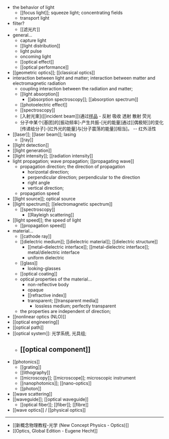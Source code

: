 - the behavior of light
    - [[focus light]]; squeeze light; concentrating fields
    - transport light
- filter?
    - [[滤光片]]
- general...
    - capture light
    - [[light distribution]]
    - light pulse
    - oncoming light
    - [[optical effect]]
    - [[optical performance]]
- [[geometric optics]]; [[classical optics]]
- interaction between light and matter; interaction between matter and electromagnetic radiation
    - coupling interaction between the radiation and matter;
    - [[light absorption]]
        - [[absorption spectroscopy]]; [[absorption spectrum]]
    - [[photoelectric effect]]
    - [[spectroscopy]]
    - [入射光束]([[incident beam]])通过[样品]([[sample]]) - 反射 吸收 透射 散射 荧光
    - 分子中某个[基团]的[振动频率]-产生共振-[光的能量]通过[[偶极矩]]的变化[传递给分子]-[红外光的能量]与[分子震荡的能量][相当]。 -- 红外活性 
- [[laser]]; [[laser beam]]; lasing
    - [[ray]]
- [[light detection]]
- [[light generation]]
- [[light intensity]]; [[radiation intensity]]
- light propagation; wave propagation; [[propagating wave]]
    - propagation direction; the direction of propagation
        - horizontal direction;
        - perpendicular direction; perpendicular to the direction
        - right angle
        - vertical direction;
    - propagation speed
- [[light source]]; optical source
- [[light spectrum]]; [[electromagnetic spectrum]]
    - [[spectroscopy]]
        - [[Rayleigh scattering]]
- [[light speed]]; the speed of light
    - [[propagation speed]]
- material...
    - [[cathode ray]]
    - [[dielectric medium]]; [[dielectric material]]; [[dielectric structure]]
        - [[metal–dielectric interface]]; [[metal-dielectric interface]]; metal/dielectric interface
        - uniform dielectric
    - [[glass]]
        - looking-glasses
    - [[optical coating]]
    - optical properties of the material...
        - non-reflective body
        - opaque
        - [[refractive index]]
        - transparent; [[transparent media]]
            - lossless medium; perfectly transparent
    - the properties are independent of direction;
- [[nonlinear optics (NLO)]]
- [[optical engineering]]
- [[optical path]]
- [[optical system]]: 光学系统, 光具组;
    - [[optical component]]
        - 
- [[photonics]]
    - [[grating]]
    - [[lithography]]
    - [[microscopy]]; [[microscope]]; microscopic instrument
    - [[nanophotonics]]; [[nano-optics]]
    - [[photon]]
- [[wave scattering]]
- [[waveguide]]; [[optical waveguide]]
    - [[optical fiber]]; [[fiber]]; [[fibre]]
- [[wave optics]] / [[physical optics]]
- ---
- [[新概念物理教程-光学 (New Concept Physics - Optics)]]
- [[Optics, Global Edition - Eugene Hecht]]
